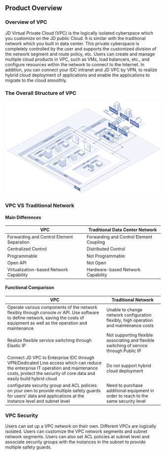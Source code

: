 ## Product Overview

### Overview of VPC

JD Virtual Private Cloud (VPC) is the logically isolated cyberspace which you customize on the JD public Cloud. It is similar with the traditional network which you built in data center. This private cyberspace is completely controlled by the user and supports the customized division of the network segment and route policy, etc. Users can create and manage multiple cloud products in VPC, such as VMs, load balancers, etc., and configure resources within the network to connect to the Internet. In addition, you can connect your IDC intranet and JD VPC by VPN, to realize hybrid cloud deployment of applications and enable the applications to migrate to the cloud smoothly.



### The Overall Structure of VPC

![私有网络整体结构](/image/Networking/Virtual-Private-Cloud/VPC_Infrastrucure.png)



### VPC VS Traditional Network

#### Main Differences

| VPC | Traditional Data Center Network |
| -------------------- | ------------------ |
| Forwarding and Control Element Separation | Forwarding and Control Element Coupling |
| Centralized Control | Distributed Control |
| Programmable               | Not Programmable           |
| Open API              | Not Open             |
| Virtualization-based Network Capability | Hardware-based Network Capability |



#### Functional Comparison

| VPC | Traditional Network |
| ------------------------------------------------------------ | ------------------------------------ |
| Operate various components of the network flexibly through console or API. Use software to define network, saving the costs of equipment as well as the operation and maintenance | Unable to change network configuration flexibly, high operation and maintenance costs |
| Realize flexible service switching through Elastic IP | Not supporting flexible associating and flexible switching of service through Public IP |
| Connect JD VPC to Enterprise IDC through VPN/Dedicated Line access which can reduce the enterprise IT operation and maintenance costs, protect the security of core data and easily build hybrid cloud | Do not support hybrid cloud deployment |
| configurate  security group and ACL policies  on your own to provide multiple safety guards for users' data and applications at the instance level and subnet level| Need to purchase additional equipment in order to reach to the same security level |

 

### VPC Security

Users can set up a VPC network on their own. Different VPCs are logically isolated. Users can customize the VPC network segments and subnet network segments. Users can also set ACL policies at subnet level and associate security groups with the instances in the subnet to provide multiple safety guards.
